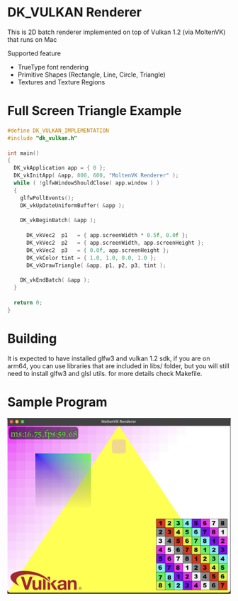 # DK_VULKAN Renderer

This is 2D batch renderer implemented on top of Vulkan 1.2 (via MoltenVK) that runs on Mac

Supported feature

- TrueType font rendering
- Primitive Shapes (Rectangle, Line, Circle, Triangle)
- Textures and Texture Regions

# Full Screen Triangle Example

```c
#define DK_VULKAN_IMPLEMENTATION
#include "dk_vulkan.h"

int main()
{
  DK_vkApplication app = { 0 };
  DK_vkInitApp( &app, 800, 600, "MoltenVK Renderer" );
  while ( !glfwWindowShouldClose( app.window ) )
  {
    glfwPollEvents();
    DK_vkUpdateUniformBuffer( &app );

    DK_vkBeginBatch( &app );

      DK_vkVec2  p1   = { app.screenWidth * 0.5f, 0.0f };
      DK_vkVec2  p2   = { app.screenWidth, app.screenHeight };
      DK_vkVec2  p3   = { 0.0f, app.screenHeight };
      DK_vkColor tint = { 1.0, 1.0, 0.0, 1.0 };
      DK_vkDrawTriangle( &app, p1, p2, p3, tint );

    DK_vkEndBatch( &app );
  }

  return 0;
}

```

# Building

It is expected to have installed glfw3 and vulkan 1.2 sdk, if you are on arm64, you can use libraries that are included in libs/ folder, but you will still need to install glfw3 and glsl utils. for more details check Makefile.

# Sample Program

![Screenshot](/res/screenshot.png)
